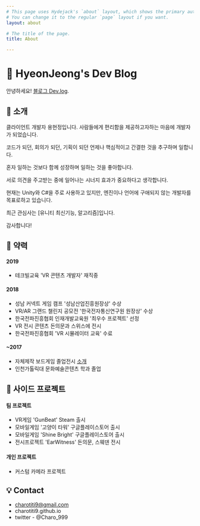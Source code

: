 ```yaml
---
# This page uses Hydejack's `about` layout, which shows the primary author's picture and about text at the top.
# You can change it to the regular `page` layout if you want.
layout: about

# The title of the page.
title: About

---
```

# 📣 HyeonJeong's Dev Blog

안녕하세요! [블로그 Dev.log](https://charotiti9.github.io).


## 🍰 소개
클라이언트 개발자 용현정입니다. 사람들에게 편리함을 제공하고자하는 마음에 개발자가 되었습니다.

코드가 되던, 회의가 되던, 기획이 되던 언제나 핵심적이고 간결한 것을 추구하며 일합니다.

혼자 일하는 것보다 함께 성장하며 일하는 것을 좋아합니다.

서로 의견을 주고받는 중에 일어나는 시너지 효과가 중요하다고 생각합니다.

현재는 Unity와 C#을 주로 사용하고 있지만, 엔진이나 언어에 구애되지 않는 개발자를 목표로하고 있습니다.

최근 관심사는 [유니티 최신기능, 알고리즘]입니다.

감사합니다!

## 🚩 약력
#### 2019
- 테크빌교육 'VR 콘텐츠 개발자' 재직중
#### 2018
- 성남 커넥트 게임 캠프 '성남산업진흥원장상' 수상
- VR/AR 그랜드 챌린지 공모전 '한국전자통신연구원 원장상' 수상
- 한국전파진흥협회 인재개발교육원 '최우수 프로젝트' 선정
- VR 전시 콘텐츠 돈의문과 스위스에 전시
- 한국전파진흥협회 'VR 시뮬레이터 교육' 수료
#### ~2017
- 자체제작 보드게임 졸업전시 [소개](https://charotiti9.wixsite.com/polaris)
- 인천가톨릭대 문화예술콘텐츠 학과 졸업

## 🚀 사이드 프로젝트
#### 팀 프로젝트
- VR게임 'GunBeat' Steam 출시
- 모바일게임 '고양이 타워' 구글플레이스토어 출시
- 모바일게임 'Shine Bright' 구글플레이스토어 출시
- 전시프로젝트 'EarWitness' 돈의문, 스웨덴 전시
#### 개인 프로젝트
- 커스텀 카메라 프로젝트

## 💡 Contact
- charotiti9@gmail.com
- charotiti9.github.io
- twitter - @Charo_999
